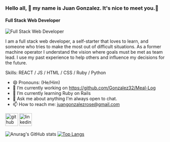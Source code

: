 ### Hello all, 🤝 my name is Juan Gonzalez. It's nice to meet you.🤌
#### Full Stack Web Developer
![Full Stack Web Developer](https://email.uplers.com/blog/wp-content/uploads/2020/07/GIF-blog.gif)

I am a full stack web developer, a self-starter that loves to learn, and someone who tries to make the most out of difficult situations. As a former machine operator I understand the vision where goals must be met as team lead. I use my past experience to help others and influence my decisions for the future.

Skills: REACT / JS / HTML / CSS / Ruby / Python

- 😄 Pronouns: (He/Him) 
- 🔭 I’m currently working on https://github.com/Gonzalez32/Meal-Log 
- 🌱 I’m currently learning Ruby on Rails 
- 💬 Ask me about anything I'm always open to chat. 
- 📫 How to reach me: juangonzalezrose@gmail.com 


[<img src='https://cdn.jsdelivr.net/npm/simple-icons@3.0.1/icons/github.svg' alt='github' height='40'>](https://github.com/https://github.com/Gonzalez32)  [<img src='https://cdn.jsdelivr.net/npm/simple-icons@3.0.1/icons/linkedin.svg' alt='linkedin' height='40'>](https://www.linkedin.com/in/juan-gonzalez93//)  




![Anurag's GitHub stats](https://github-readme-stats.vercel.app/api?username=Gonzalez32&show_icons=true&theme=cobalt)
[![Top Langs](https://github-readme-stats.vercel.app/api/top-langs/?username=Gonzalez32&layout=compact)](https://github.com/anuraghazra/github-readme-stats)




<!--
**Gonzalez32/Gonzalez32** is a ✨ _special_ ✨ repository because its `README.md` (this file) appears on your GitHub profile.

Here are some ideas to get you started:

- 🔭 I’m currently working on ...
- 🌱 I’m currently learning ...
- 👯 I’m looking to collaborate on ...
- 🤔 I’m looking for help with ...
- 💬 Ask me about ...
- 📫 How to reach me: ...
- 😄 Pronouns: ...
- ⚡ Fun fact: ...
-->
